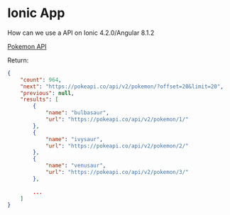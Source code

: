 # Ionic App

How can we use a API on Ionic 4.2.0/Angular 8.1.2

[Pokemon API](https://link)


Return:
```json
{
	"count": 964,
	"next": "https://pokeapi.co/api/v2/pokemon/?offset=20&limit=20",
	"previous": null,
	"results": [
		{
			"name": "bulbasaur",
			"url": "https://pokeapi.co/api/v2/pokemon/1/"
		},
		{
			"name": "ivysaur",
			"url": "https://pokeapi.co/api/v2/pokemon/2/"
		},
		{
			"name": "venusaur",
			"url": "https://pokeapi.co/api/v2/pokemon/3/"
        },
        
        ...
    ]
}
```
